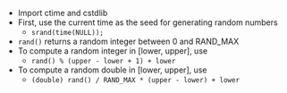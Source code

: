 - Import ctime and cstdlib
- First, use the current time as the seed for generating random numbers
  - `srand(time(NULL));`
- `rand()` returns a random integer between 0 and RAND_MAX
- To compute a random integer in [lower, upper], use
  - `rand() % (upper - lower + 1) + lower`
- To compute a random double in [lower, upper], use
  - `(double) rand() / RAND_MAX * (upper - lower) + lower`